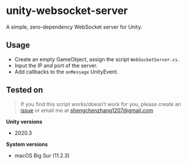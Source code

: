# unity-websocket-server
A simple, zero-dependency WebSocket server for Unity.

## Usage
* Create an empty GameObject, assign the script `WebSocketServer.cs`.
* Input the IP and port of the server.
* Add callbacks to the `onMessage` UnityEvent.

## Tested on
> If you find this script works/doesn't work for you, please create an [issue](./issues) or email me at shengchenzhang1207@gmail.com

**Unity versions**
* 2020.3

**System versions**
* macOS Big Sur (11.2.3)
